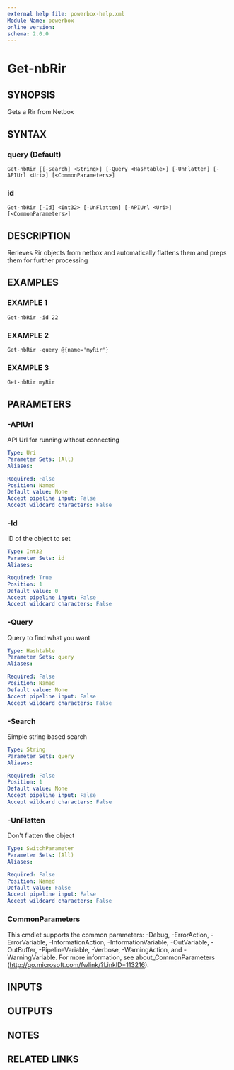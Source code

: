 ```yaml
---
external help file: powerbox-help.xml
Module Name: powerbox
online version:
schema: 2.0.0
---
```


# Get-nbRir

## SYNOPSIS
Gets a Rir from Netbox

## SYNTAX

### query (Default)
```
Get-nbRir [[-Search] <String>] [-Query <Hashtable>] [-UnFlatten] [-APIUrl <Uri>] [<CommonParameters>]
```

### id
```
Get-nbRir [-Id] <Int32> [-UnFlatten] [-APIUrl <Uri>] [<CommonParameters>]
```

## DESCRIPTION
Rerieves Rir objects from netbox and automatically flattens them and
preps them for further processing

## EXAMPLES

### EXAMPLE 1
```
Get-nbRir -id 22
```

### EXAMPLE 2
```
Get-nbRir -query @{name='myRir'}
```

### EXAMPLE 3
```
Get-nbRir myRir
```

## PARAMETERS

### -APIUrl
API Url for running without connecting

```yaml
Type: Uri
Parameter Sets: (All)
Aliases:

Required: False
Position: Named
Default value: None
Accept pipeline input: False
Accept wildcard characters: False
```

### -Id
ID of the object to set

```yaml
Type: Int32
Parameter Sets: id
Aliases:

Required: True
Position: 1
Default value: 0
Accept pipeline input: False
Accept wildcard characters: False
```

### -Query
Query to find what you want

```yaml
Type: Hashtable
Parameter Sets: query
Aliases:

Required: False
Position: Named
Default value: None
Accept pipeline input: False
Accept wildcard characters: False
```

### -Search
Simple string based search

```yaml
Type: String
Parameter Sets: query
Aliases:

Required: False
Position: 1
Default value: None
Accept pipeline input: False
Accept wildcard characters: False
```

### -UnFlatten
Don't flatten the object

```yaml
Type: SwitchParameter
Parameter Sets: (All)
Aliases:

Required: False
Position: Named
Default value: False
Accept pipeline input: False
Accept wildcard characters: False
```

### CommonParameters
This cmdlet supports the common parameters: -Debug, -ErrorAction, -ErrorVariable, -InformationAction, -InformationVariable, -OutVariable, -OutBuffer, -PipelineVariable, -Verbose, -WarningAction, and -WarningVariable.
For more information, see about_CommonParameters (http://go.microsoft.com/fwlink/?LinkID=113216).

## INPUTS

## OUTPUTS

## NOTES

## RELATED LINKS
